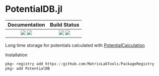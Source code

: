 # PotentialDB.jl

| **Documentation**                                                               | **Build Status**                                                                                |
|:-------------------------------------------------------------------------------:|:-----------------------------------------------------------------------------------------------:|
| [![][docs-stable-img]][docs-stable-url] [![][docs-dev-img]][docs-dev-url] | [![][CI-img]][CI-url] [![][codecov-img]][codecov-url] |


Long time storage for potentials calculated with [PotentialCalculation](https://github.com/MatrixLabTools/PotentialCalculation.jl)


Installation

```julia
pkg> registry add https://github.com/MatrixLabTools/PackageRegistry
pkg> add PotentialDB
```



[docs-dev-img]: https://img.shields.io/badge/docs-dev-blue.svg
[docs-dev-url]: https://MatrixLabTools.github.io/PotentialDB.jl/dev/

[docs-stable-img]: https://img.shields.io/badge/docs-stable-blue.svg
[docs-stable-url]: https://MatrixLabTools.github.io/PotentialDB.jl/stable

[CI-img]: https://github.com/MatrixLabTools/PotentialDB.jl/workflows/CI/badge.svg
[CI-url]: https://github.com/MatrixLabTools/PotentialDB.jl/actions?query=workflow%3ACI

[codecov-img]: https://codecov.io/gh/MatrixLabTools/PotentialDB.jl/branch/master/graph/badge.svg
[codecov-url]: https://codecov.io/gh/MatrixLabTools/PotentialDB.jl
